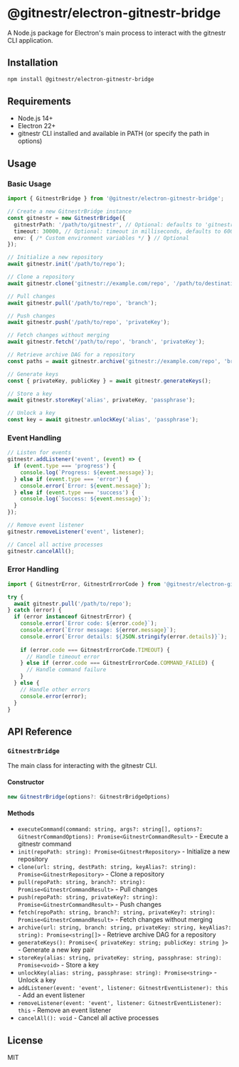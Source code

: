 # @gitnestr/electron-gitnestr-bridge

A Node.js package for Electron's main process to interact with the gitnestr CLI application.

## Installation

```bash
npm install @gitnestr/electron-gitnestr-bridge
```

## Requirements

- Node.js 14+
- Electron 22+
- gitnestr CLI installed and available in PATH (or specify the path in options)

## Usage

### Basic Usage

```typescript
import { GitnestrBridge } from '@gitnestr/electron-gitnestr-bridge';

// Create a new GitnestrBridge instance
const gitnestr = new GitnestrBridge({
  gitnestrPath: '/path/to/gitnestr', // Optional: defaults to 'gitnestr' in PATH
  timeout: 30000, // Optional: timeout in milliseconds, defaults to 60000
  env: { /* Custom environment variables */ } // Optional
});

// Initialize a new repository
await gitnestr.init('/path/to/repo');

// Clone a repository
await gitnestr.clone('gitnestr://example.com/repo', '/path/to/destination', 'keyAlias');

// Pull changes
await gitnestr.pull('/path/to/repo', 'branch');

// Push changes
await gitnestr.push('/path/to/repo', 'privateKey');

// Fetch changes without merging
await gitnestr.fetch('/path/to/repo', 'branch', 'privateKey');

// Retrieve archive DAG for a repository
const paths = await gitnestr.archive('gitnestr://example.com/repo', 'branch', 'privateKey', 'keyAlias');

// Generate keys
const { privateKey, publicKey } = await gitnestr.generateKeys();

// Store a key
await gitnestr.storeKey('alias', privateKey, 'passphrase');

// Unlock a key
const key = await gitnestr.unlockKey('alias', 'passphrase');

```

### Event Handling

```typescript
// Listen for events
gitnestr.addListener('event', (event) => {
  if (event.type === 'progress') {
    console.log(`Progress: ${event.message}`);
  } else if (event.type === 'error') {
    console.error(`Error: ${event.message}`);
  } else if (event.type === 'success') {
    console.log(`Success: ${event.message}`);
  }
});

// Remove event listener
gitnestr.removeListener('event', listener);

// Cancel all active processes
gitnestr.cancelAll();
```

### Error Handling

```typescript
import { GitnestrError, GitnestrErrorCode } from '@gitnestr/electron-gitnestr-bridge';

try {
  await gitnestr.pull('/path/to/repo');
} catch (error) {
  if (error instanceof GitnestrError) {
    console.error(`Error code: ${error.code}`);
    console.error(`Error message: ${error.message}`);
    console.error(`Error details: ${JSON.stringify(error.details)}`);
    
    if (error.code === GitnestrErrorCode.TIMEOUT) {
      // Handle timeout error
    } else if (error.code === GitnestrErrorCode.COMMAND_FAILED) {
      // Handle command failure
    }
  } else {
    // Handle other errors
    console.error(error);
  }
}
```

## API Reference

### `GitnestrBridge`

The main class for interacting with the gitnestr CLI.

#### Constructor

```typescript
new GitnestrBridge(options?: GitnestrBridgeOptions)
```

#### Methods

- `executeCommand(command: string, args?: string[], options?: GitnestrCommandOptions): Promise<GitnestrCommandResult>` - Execute a gitnestr command
- `init(repoPath: string): Promise<GitnestrRepository>` - Initialize a new repository
- `clone(url: string, destPath: string, keyAlias?: string): Promise<GitnestrRepository>` - Clone a repository
- `pull(repoPath: string, branch?: string): Promise<GitnestrCommandResult>` - Pull changes
- `push(repoPath: string, privateKey?: string): Promise<GitnestrCommandResult>` - Push changes
- `fetch(repoPath: string, branch?: string, privateKey?: string): Promise<GitnestrCommandResult>` - Fetch changes without merging
- `archive(url: string, branch: string, privateKey: string, keyAlias?: string): Promise<string[]>` - Retrieve archive DAG for a repository
- `generateKeys(): Promise<{ privateKey: string; publicKey: string }>` - Generate a new key pair
- `storeKey(alias: string, privateKey: string, passphrase: string): Promise<void>` - Store a key
- `unlockKey(alias: string, passphrase: string): Promise<string>` - Unlock a key
- `addListener(event: 'event', listener: GitnestrEventListener): this` - Add an event listener
- `removeListener(event: 'event', listener: GitnestrEventListener): this` - Remove an event listener
- `cancelAll(): void` - Cancel all active processes

## License

MIT
